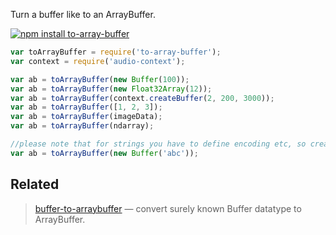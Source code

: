 Turn a buffer like to an ArrayBuffer.

[![npm install to-array-buffer](https://nodei.co/npm/to-array-buffer.png?mini=true)](https://npmjs.org/package/to-array-buffer/)

```js
var toArrayBuffer = require('to-array-buffer');
var context = require('audio-context');

var ab = toArrayBuffer(new Buffer(100));
var ab = toArrayBuffer(new Float32Array(12));
var ab = toArrayBuffer(context.createBuffer(2, 200, 3000));
var ab = toArrayBuffer([1, 2, 3]);
var ab = toArrayBuffer(imageData);
var ab = toArrayBuffer(ndarray);

//please note that for strings you have to define encoding etc, so create buffer at first
var ab = toArrayBuffer(new Buffer('abc'));
```

## Related

> [buffer-to-arraybuffer](https://npmjs.org/package/buffer-to-arraybuffer) — convert surely known Buffer datatype to ArrayBuffer.